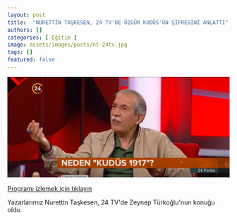 ```yaml
---
layout: post
title:  "NURETTİN TAŞKESEN, 24 TV'DE ÖZGÜR KUDÜS'ÜN ŞİFRESİNİ ANLATTI"
authors: []
categories: [ Eğitim ]
image: assets/images/posts/nt-24tv.jpg
tags: []
featured: false
---
```


![](https://github.com/edamla/blog-damlayayinevi/blob/master/assets/images/nt-24tv.jpg)

[Programı izlemek için tıklayın](https://www.youtube.com/watch?v=k5qbto2DaOU)

Yazarlarımız Nurettin Taşkesen, 24 TV'de Zeynep Türkoğlu'nun konuğu oldu.
